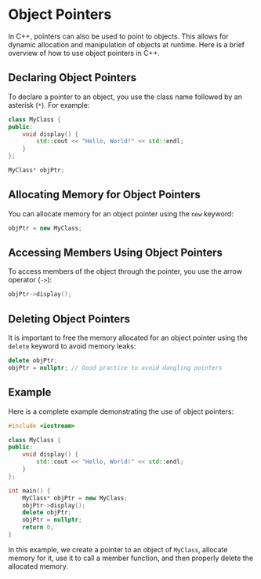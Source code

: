 # Object Pointers

In C++, pointers can also be used to point to objects. This allows for dynamic allocation and manipulation of objects at runtime. Here is a brief overview of how to use object pointers in C++.

## Declaring Object Pointers

To declare a pointer to an object, you use the class name followed by an asterisk (`*`). For example:

```cpp
class MyClass {
public:
    void display() {
        std::cout << "Hello, World!" << std::endl;
    }
};

MyClass* objPtr;
```

## Allocating Memory for Object Pointers

You can allocate memory for an object pointer using the `new` keyword:

```cpp
objPtr = new MyClass;
```

## Accessing Members Using Object Pointers

To access members of the object through the pointer, you use the arrow operator (`->`):

```cpp
objPtr->display();
```

## Deleting Object Pointers

It is important to free the memory allocated for an object pointer using the `delete` keyword to avoid memory leaks:

```cpp
delete objPtr;
objPtr = nullptr; // Good practice to avoid dangling pointers
```

## Example

Here is a complete example demonstrating the use of object pointers:

```cpp
#include <iostream>

class MyClass {
public:
    void display() {
        std::cout << "Hello, World!" << std::endl;
    }
};

int main() {
    MyClass* objPtr = new MyClass;
    objPtr->display();
    delete objPtr;
    objPtr = nullptr;
    return 0;
}
```

In this example, we create a pointer to an object of `MyClass`, allocate memory for it, use it to call a member function, and then properly delete the allocated memory.
